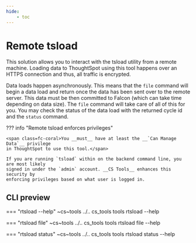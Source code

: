 ```yaml
---
hide:
    - toc
---
```


# Remote tsload

This solution allows you to interact with the tsload utility from a remote machine.
Loading data to ThoughtSpot using this tool happens over an HTTPS connection and thus,
all traffic is encrypted.

Data loads happen asynchronously. This means that the `file` command will begin a data
load and return once the data has been sent over to the remote server. This data must be
then committed to Falcon (which can take time depending on data size). The `file`
command will take care of all of this for you. You may check the status of the data load
with the returned cycle id and the `status` command.

??? info "Remote tsload enforces privileges"

    <span class=fc-coral>You __must__ have at least the __`Can Manage Data`__ privilege
    in ThoughtSpot to use this tool.</span>

    If you are running `tsload` within on the backend command line, you are most likely
    signed in under the `admin` account. __CS Tools__ enhances this security by
    enforcing privileges based on what user is logged in.


## CLI preview

=== "rtsload --help"
    ~cs~tools ../.. cs_tools tools rtsload --help

=== "rtsload file"
    ~cs~tools ../.. cs_tools tools rtsload file --help

=== "rtsload status"
    ~cs~tools ../.. cs_tools tools rtsload status --help

[contrib-boonhapus]: https://github.com/boonhapus
